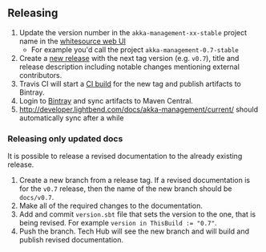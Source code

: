 ## Releasing

1. Update the version number in the `akka-management-xx-stable` project name in the [whitesource web UI](https://saas.whitesourcesoftware.com)
    - For example you'd call the project `akka-management-0.7-stable`
1. Create a [new release](https://github.com/akka/akka-management/releases/new) with the next tag version (e.g. `v0.7`), title and release description including notable changes mentioning external contributors.
1. Travis CI will start a [CI build](https://travis-ci.org/akka/akka-management/builds) for the new tag and publish artifacts to Bintray.
1. Login to [Bintray](https://bintray.com/akka/maven/akka-management) and sync artifacts to Maven Central.
1. http://developer.lightbend.com/docs/akka-management/current/ should automatically sync after a while

### Releasing only updated docs

It is possible to release a revised documentation to the already existing release.

1. Create a new branch from a release tag. If a revised documentation is for the `v0.7` release, then the name of the new branch should be `docs/v0.7`.
2. Make all of the required changes to the documentation.
3. Add and commit `version.sbt` file that sets the version to the one, that is being revised. For example `version in ThisBuild := "0.7"`.
4. Push the branch. Tech Hub will see the new branch and will build and publish revised documentation.
